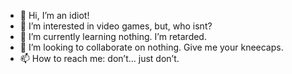 - 👋 Hi, I’m an idiot!
- 👀 I’m interested in video games, but, who isnt?
- 🌱 I’m currently learning nothing. I’m retarded.
- 💞️ I’m looking to collaborate on nothing. Give me your kneecaps.
- 📫 How to reach me: don’t... just don’t.

<!---
XavierBN/XavierBN is a ✨ special ✨ repository because its `README.md` (this file) appears on your GitHub profile.
You can click the Preview link to take a look at your changes.
--->
